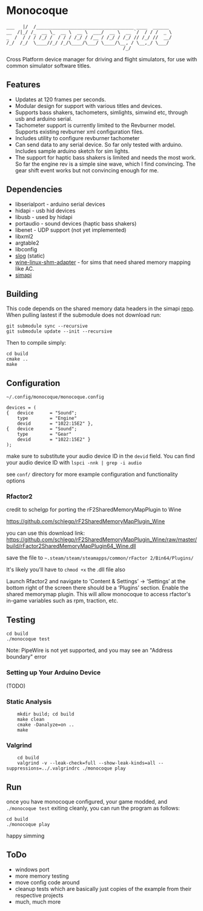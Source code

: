 # Monocoque
```
___   |/  /____________________________________ ____  ______ 
__  /|_/ /_  __ \_  __ \  __ \  ___/  __ \  __ `/  / / /  _ \
_  /  / / / /_/ /  / / / /_/ / /__ / /_/ / /_/ // /_/ //  __/
/_/  /_/  \____//_/ /_/\____/\___/ \____/\__, / \__,_/ \___/ 
                                           /_/
```
Cross Platform device manager for driving and flight simulators, for use with common simulator software titles.

## Features
- Updates at 120 frames per seconds.
- Modular design for support with various titles and devices.
- Supports bass shakers, tachometers, simlights, simwind etc, through usb and arduino serial.
- Tachometer support is currently  limited to the Revburner model. Supports existing revburner xml configuration files.
- Includes utility to configure revburner tachometer
- Can send data to any serial device. So far only tested with arduino. Includes sample arduino sketch for sim lights.
- The support for haptic bass shakers is limited and needs the most work. So far the engine rev is a simple sine wave, which I find convincing. The gear shift event works but not convincing enough for me.

## Dependencies
- libserialport - arduino serial devices
- hidapi - usb hid devices
- libusb - used by hidapi
- portaudio - sound devices (haptic bass shakers)
- libenet - UDP support (not yet implemented)
- libxml2
- argtable2
- libconfig
- [slog](https://github.com/kala13x/slog) (static)
- [wine-linux-shm-adapter](https://github.com/spacefreak18/simshmbridge) - for sims that need shared memory mapping like AC.
- [simapi](https://github.com/spacefreak18/simapi)

## Building
This code depends on the shared memory data headers in the simapi [repo](https://github.com/spacefreak18/simapi). When pulling lastest if the submodule does not download run:
```
git submodule sync --recursive
git submodule update --init --recursive
```

Then to compile simply:
```
cd build
cmake ..
make
```

## Configuration

`~/.config/monocoque/monocoque.config`

```
devices = (
{   device      = "Sound";
    type        = "Engine"
    devid       = "1022:15E2" },
{   device      = "Sound";
    type        = "Gear"
    devid       = "1022:15E2" }
);
```

make sure to substitute your audio device ID in the `devid` field. You can find your audio device ID with `lspci -nnk | grep -i audio`

see `conf/` directory for more example configuration and functionality options

### Rfactor2

credit to schelgp for porting the rF2SharedMemoryMapPlugin to Wine

https://github.com/schlegp/rF2SharedMemoryMapPlugin_Wine

you can use this download link:
https://github.com/schlegp/rF2SharedMemoryMapPlugin_Wine/raw/master/build/rFactor2SharedMemoryMapPlugin64_Wine.dll

save the file to `~.steam/steam/steamapps/common/rFactor 2/Bin64/Plugins/`

It's likely you'll have to `chmod +x` the .dll file also

Launch Rfactor2 and navigate to ‘Content & Settings’ -> ‘Settings’ at the bottom right of the screen there should be a ‘Plugins’ section. Enable the shared memorymap plugin. This will allow monocoque to access rfactor's in-game variables such as rpm, traction, etc.

## Testing

```
cd build
./monocoque test
```

Note: PipeWire is not yet supported, and you may see an "Address boundary" error

### Setting up Your Arduino Device
(TODO)

### Static Analysis
```
    mkdir build; cd build
    make clean
    cmake -Danalyze=on ..
    make
```
### Valgrind
```
    cd build
    valgrind -v --leak-check=full --show-leak-kinds=all --suppressions=../.valgrindrc ./monocoque play
```

## Run
once you have monocoque configured, your game modded, and `./monocoque test` exiting cleanly, you can run the program as follows:

```
cd build
./monocoque play
```

happy simming

## ToDo
 - windows port
 - more memory testing
 - move config code around
 - cleanup tests which are basically just copies of the example from their respective projects
 - much, much more
